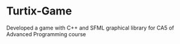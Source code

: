 # Turtix-Game
Developed a game with C++ and SFML graphical library for CA5 of Advanced Programming course 
